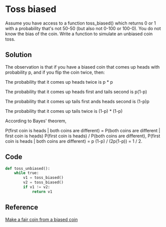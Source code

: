 # Toss biased

Assume you have access to a function toss_biased() which returns 0 or 1 with a probability that's not 50-50 (but also not 0-100 or 100-0). You do not know the bias of the coin. Write a function to simulate an unbiased coin toss.

## Solution

The observation is that if you have a biased coin that comes up heads with probability p, and if you flip the coin twice, then:

The probability that it comes up heads twice is p * p

The probability that it comes up heads first and tails second is p(1-p)

The probability that it comes up tails first ands heads second is (1-p)p

The probability that it comes up tails twice is (1-p) * (1-p)

According to Bayes' theorem,

P(first coin is heads | both coins are different) = P(both coins are different | first coin is heads) P(first coin is heads) / P(both coins are different), P(first coin is heads | both coins are different) = p (1-p) / (2p(1-p)) = 1 / 2.

## Code

```python
def toss_unbiased():
    while true:
        v1 = toss_biased()
        v2 = toss_biased()
        if v1 != v2:
            return v1
```

## Reference

[Make a fair coin from a biased coin](https://stackoverflow.com/a/5429219)